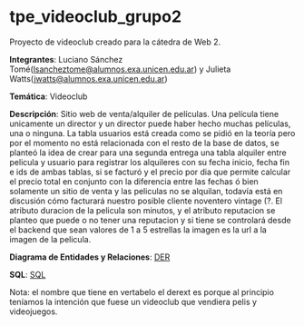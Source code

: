 # tpe_videoclub_grupo2
Proyecto de videoclub creado para la cátedra de Web 2. 

**Integrantes**: Luciano Sánchez Tomé(lsancheztome@alumnos.exa.unicen.edu.ar) y Julieta Watts(jwatts@alumnos.exa.unicen.edu.ar)

**Temática**: Videoclub

**Descripción**: Sitio web de venta/alquiler de películas. Una película tiene unicamente un director y un director puede haber hecho muchas películas, una o ninguna. La tabla usuarios está creada como se pidió en la teoría pero por el momento no está relacionada con el resto de la base de datos, se planteó la idea de crear para una segunda entrega una tabla alquiler entre pelicula y usuario para registrar los alquileres con su fecha inicio, fecha fin e ids de ambas tablas, si se facturó y el precio por dia que permite calcular el precio total en conjunto con la diferencia entre las fechas ó bien solamente un sitio de venta y las peliculas no se alquilan, todavía está en discusión cómo facturará nuestro posible cliente noventero vintage (?. El atributo duracion de la pelicula son minutos, y el atributo reputacion se planteo que puede o no tener una reputacion y si tiene se controlará desde el backend que sean valores de 1 a 5 estrellas la imagen es la url a la imagen de la pelicula.  

**Diagrama de Entidades y Relaciones**:
[DER](videoclub_derext.pdf)

**SQL**: [SQL](tpe.sql)

Nota: el nombre que tiene en vertabelo el derext es porque al principio teníamos la intención que fuese un videoclub que vendiera pelis y videojuegos. 
